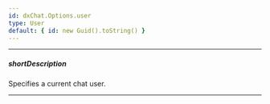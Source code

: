 ```yaml
---
id: dxChat.Options.user
type: User
default: { id: new Guid().toString() }
---
```

---
##### shortDescription
Specifies a current chat user.

---
<!-- Description goes here -->